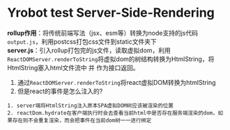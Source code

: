 # Yrobot test Server-Side-Rendering

__rollup作用__：将传统前端写法（jsx、esm等）转换为node支持的js代码`output.js`，利用postcss打包css文件到static文件夹下   
__server.js__：引入rollup打包完的js文件，读取虚拟dom，利用`ReactDOMServer.renderToString`将虚拟dom的树结构转换为HtmlString，将HtmlString塞入html文件流中 并 作为接口返回。 

1. 通过`ReactDOMServer.renderToString`将react虚拟DOM转换为htmlString
2. 但是react的事件是怎么注入的?
```
1. server端将HtmlString注入原本SPA虚拟DOM树应该被渲染的位置  
2. reactDom.hydrate在客户端执行时会去查看当前html中是否存在服务端渲染的dom，如果存在则不会重复渲染，而会把事件在当前dom树一一进行绑定  
```